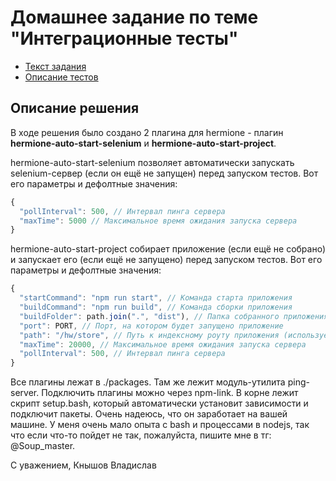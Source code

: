 # Домашнее задание по теме "Интеграционные тесты"

- [Текст задания](./TASK.md)
- [Описание тестов](./TESTS.md])

## Описание решения

В ходе решения было создано 2 плагина для hermione - плагин **hermione-auto-start-selenium** и **hermione-auto-start-project**.

hermione-auto-start-selenium позволяет автоматически запускать selenium-сервер (если он ещё не запущен) перед запуском тестов.
Вот его параметры и дефолтные значения:

```js
{
  "pollInterval": 500, // Интервал пинга сервера
  "maxTime": 5000 // Максимальное время ожидания запуска сервера
}
```

hermione-auto-start-project собирает приложение (если ещё не собрано) и запускает его (если ещё не запущено) перед запуском тестов.
Вот его параметры и дефолтные значения:

```js
{
  "startCommand": "npm run start", // Команда старта приложения
  "buildCommand": "npm run build", // Команда сборки приложения
  "buildFolder": path.join(".", "dist"), // Папка собранного приложения (используется для проверки)
  "port": PORT, // Порт, на котором будет запущено приложение
  "path": "/hw/store", // Путь к индексному роуту приложения (используется для проверки)
  "maxTime": 20000, // Максимальное время ожидания запуска сервера
  "pollInterval": 500, // Интервал пинга сервера
}
```

Все плагины лежат в ./packages. Там же лежит модуль-утилита ping-server. Подключить плагины можно через npm-link.
В корне лежит скрипт setup.bash, который автоматически установит зависимости и подключит пакеты. Очень надеюсь, что он заработает на вашей машине. У меня очень мало опыта с bash и процессами в nodejs, так что если что-то пойдет не так, пожалуйста, пишите мне в тг: @Soup_master.

С уважением,
Кнышов Владислав
